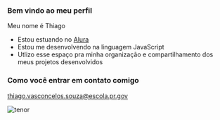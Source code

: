 ### Bem vindo ao meu perfil

Meu nome é Thiago

- Estou estuando no [Alura](https://www.alura.com.br)
- Estou me desenvolvendo na linguagem JavaScript
- Utlizo esse espaço pra minha organização e compartilhamento dos meus projetos desenvolvidos

### Como você entrar em contato comigo

thiago.vasconcelos.souza@escola.pr.gov

![tenor](https://github.com/user-attachments/assets/d636f5ec-72bd-404b-b2db-a9e0d884d24e)
